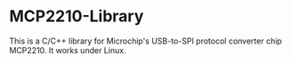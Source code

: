 MCP2210-Library
===============

This is a C/C++ library for Microchip's USB-to-SPI protocol converter chip MCP2210. It works under Linux.